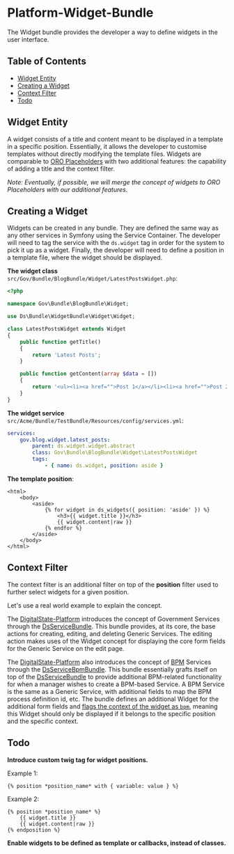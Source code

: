 # Platform-Widget-Bundle

The Widget bundle provides the developer a way to define widgets in the user interface. 

## Table of Contents

- [Widget Entity](#widget-entity)
- [Creating a Widget](#creating-a-widget)
- [Context Filter](#context-filter)
- [Todo](#todo)

## Widget Entity

A widget consists of a title and content meant to be displayed in a template in a specific position. Essentially, it allows the developer to customise templates without directly modifying the template files. Widgets are comparable to [ORO Placeholders](https://github.com/orocrm/platform/tree/master/src/Oro/Bundle/UIBundle#introduction-to-placeholders) with two additional features: the capability of adding a title and the context filter.

*Note: Eventually, if possible, we will merge the concept of widgets to ORO Placeholders with our additional features.*

## Creating a Widget

Widgets can be created in any bundle. They are defined the same way as any other services in Symfony using the Service Container. The developer will need to tag the service with the `ds.widget` tag in order for the system to pick it up as a widget. Finally, the developer will need to define a position in a template file, where the widget should be displayed.

**The widget class** `src/Gov/Bundle/BlogBundle/Widget/LatestPostsWidget.php`:

```php
<?php

namespace Gov\Bundle\BlogBundle\Widget;

use Ds\Bundle\WidgetBundle\Widget\Widget;

class LatestPostsWidget extends Widget
{
    public function getTitle()
    {
        return 'Latest Posts';
    }

    public function getContent(array $data = [])
    {
        return '<ul><li><a href="">Post 1</a></li><li><a href="">Post 2</a></li></ul>';
    }
}
```

**The widget service** `src/Acme/Bundle/TestBundle/Resources/config/services.yml`:

```yml
services:
    gov.blog.widget.latest_posts:
        parent: ds.widget.widget.abstract
        class: Gov\Bundle\BlogBundle\Widget\LatestPostsWidget
        tags:
            - { name: ds.widget, position: aside }
```

**The template position**:

```twig
<html>
    <body>
        <aside>
            {% for widget in ds_widgets({ position: 'aside' }) %}
                <h3>{{ widget.title }}</h3>
                {{ widget.content|raw }}
            {% endfor %}
        </aside>
    </body>
</html>
```

## Context Filter

The context filter is an additional filter on top of the **position** filter used to further select widgets for a given position.

Let's use a real world example to explain the concept. 

The [DigitalState-Platform](https://github.com/DigitalState/Platform) introduces the concept of Government Services through the [DsServiceBundle](https://github.com/DigitalState/Platform/tree/master/src/Ds/Bundle/ServiceBundle). This bundle provides, at its core, the base actions for creating, editing, and deleting Generic Services. The editing action makes uses of the Widget concept for displaying the core form fields for the Generic Service on the edit page. 

The [DigitalState-Platform](https://github.com/DigitalState/Platform) also introduces the concept of [BPM](https://en.wikipedia.org/wiki/Business_process_modeling) Services through the [DsServiceBpmBundle](https://github.com/DigitalState/Platform/tree/master/src/Ds/Bundle/ServiceBpmBundle). This bundle essentially grafts itself on top of the [DsServiceBundle](https://github.com/DigitalState/Platform/tree/master/src/Ds/Bundle/ServiceBundle) to provide additional BPM-related functionality for when a manager wishes to create a BPM-based Service. A BPM Service is the same as a Generic Service, with additional fields to map the BPM process definition id, etc. The bundle defines an additional Widget for the additional form fields and [flags the context of the widget as `bpm`](https://github.com/DigitalState/Platform/blob/master/src/Ds/Bundle/ServiceBpmBundle/Resources/config/widgets.yml), meaning this Widget should only be displayed if it belongs to the specific position and the specific context.


## Todo

**Introduce custom twig tag for widget positions.**
  
Example 1: 
```twig
{% position *position_name* with { variable: value } %}
```

Example 2: 
```twig
{% position *position_name* %}
    {{ widget.title }}
    {{ widget.content|raw }}
{% endposition %}
```

**Enable widgets to be defined as template or callbacks, instead of classes.**

